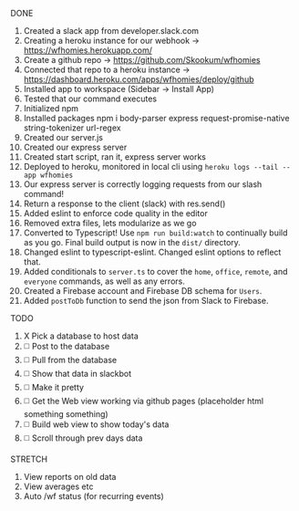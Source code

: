 DONE
1. Created a slack app from developer.slack.com
2. Creating a heroku instance for our webhook -> https://wfhomies.herokuapp.com/
3. Create a github repo -> https://github.com/Skookum/wfhomies
4. Connected that repo to a heroku instance -> https://dashboard.heroku.com/apps/wfhomies/deploy/github
5. Installed app to workspace (Sidebar -> Install App)
6. Tested that our command executes
7. Initialized npm
8. Installed packages npm i body-parser express request-promise-native string-tokenizer url-regex
9. Created our server.js
10. Created our express server
11. Created start script, ran it, express server works
12. Deployed to heroku, monitored in local cli using `heroku logs --tail --app wfhomies`
13. Our express server is correctly logging requests from our slash command!
14. Return a response to the client (slack) with res.send()
15. Added eslint to enforce code quality in the editor
16. Removed extra files, lets modularize as we go
17. Converted to Typescript!  Use `npm run build:watch` to continually build as you go.  Final build output is now in the `dist/` directory.
18. Changed eslint to typescript-eslint.  Changed eslint options to reflect that.
19. Added conditionals to `server.ts` to cover the `home`, `office`, `remote`, and `everyone` commands, as well as any errors.
20. Created a Firebase account and Firebase DB schema for `Users`.
21. Added `postToDb` function to send the json from Slack to Firebase.

TODO
1. X Pick a database to host data
2. ◻️ Post to the database
3. ◻️ Pull from the database
5. ◻️ Show that data in slackbot
6. ◻️ Make it pretty
7. ◻️ Get the Web view working via github pages (placeholder html something something)
8. ◻️ Build web view to show today's data
9. ◻️ Scroll through prev days data 

STRETCH
1. View reports on old data
2. View averages etc
3. Auto /wf status (for recurring events)